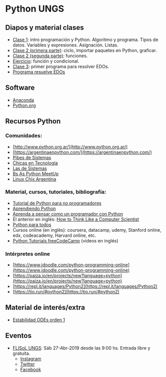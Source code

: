 # Python UNGS


## Diapos y material clases

- [Clase 1](https://github.com/sebasped/pythonungs/blob/master/pythonClase1.pdf): intro programación y Python. Algoritmo y programa. Tipos de datos. Variables y expresiones. Asignación. Listas.
- [Clase 2 (primera parte)](https://github.com/sebasped/pythonungs/blob/master/pythonClase2.pdf): ciclo, importar paquetes en Python, graficar.
- [Clase 2 (segunda parte)](https://github.com/sebasped/pythonungs/blob/master/pythonClase2parte2.pdf): funciones.
- [Ejercicio](https://github.com/sebasped/pythonungs/blob/master/pythonEjercicio.pdf): función y condicional.
- [Clase 3](https://github.com/sebasped/pythonungs/blob/master/pythonClase3.pdf): primer programa para resolver EDOs.
- [Programa resuelve EDOs](https://github.com/sebasped/pythonungs/blob/master/resuelveEcDif.py)


## Software

- [Anaconda](https://www.anaconda.com/distribution/#download-section)
- [Python.org](https://www.python.org/downloads/)


## Recursos Python
### Comunidades:
- [http://www.python.org.ar/](http://www.python.org.ar/)
- [https://argentinaenpython.com/](https://argentinaenpython.com/)
- [Pibes de Sistemas](https://twitter.com/pibesdesistemas)
- [Chicas en Tecnología](https://www.chicasentecnologia.org/)
- [Las de Sistemas](https://twitter.com/lasdesistemas)
- [Bs As Python MeetUp](https://www.meetup.com/Buenos-Aires-Python-Meetup/)
- [Linux Chix Argentina](https://twitter.com/linuxchixar)

### Material, cursos, tutoriales, bibliografía:
- [Tutorial de Python para no programadores](http://jjc.freeshell.org/easytut/easytut_es/easytut.html)
- [Aprendiendo Python](http://www.python.org.ar/wiki/AprendiendoPython)
- [Aprenda a pensar como un programador con Python](https://argentinaenpython.com/quiero-aprender-python/aprenda-a-pensar-como-un-programador-con-python.pdf)
- El anterior en inglés: [How to Think Like a Computer Scientist](http://openbookproject.net/thinkcs/python/english2e/)
- [Python para todos](https://launchpadlibrarian.net/18980633/Python%20para%20todos.pdf)
- Cursos online (en inglés): coursera, datacamp, udemy, Stanford online, edx, codeacademy, Harvard online, etc.
- [Python Tutorials freeCodeCamp](https://www.youtube.com/playlist?list=PLWKjhJtqVAbnqBxcdjVGgT3uVR10bzTEB) (videos en inglés)

### Intérpretes online
- [https://www.jdoodle.com/python-programming-online](https://www.jdoodle.com/python-programming-online)
- [https://paiza.io/en/projects/new?language=python](https://paiza.io/en/projects/new?language=python)
- [https://repl.it/languages/Python2](https://repl.it/languages/Python2)
- [https://tio.run/#python2](https://tio.run/#python2)
	

## Material de interés/extra
- [Estabilidad ODEs orden 1](https://github.com/sebasped/pythonungs/blob/master/edosOrden1Estabilidad.pdf)

## Eventos
- [FLISoL UNGS](https://eventol.flisol.org.ar/events/malvinas-argentinas/): Sáb 27-Abr-2019 desde las 9:00 hs. Entrada libre y gratuita.
	- [Instagram](https://www.instagram.com/flisolungs/)
	- [Twitter](https://www.twitter.com/flisol_ungs)
	- [Facebook](https://www.facebook.com/groups/guffslug/)

